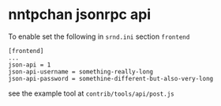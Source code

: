 # nntpchan jsonrpc api

To enable set the following in `srnd.ini` section `frontend`

    [frontend]
    ...
    json-api = 1
    json-api-username = something-really-long
    json-api-password = somethine-different-but-also-very-long

see the example tool at `contrib/tools/api/post.js`
